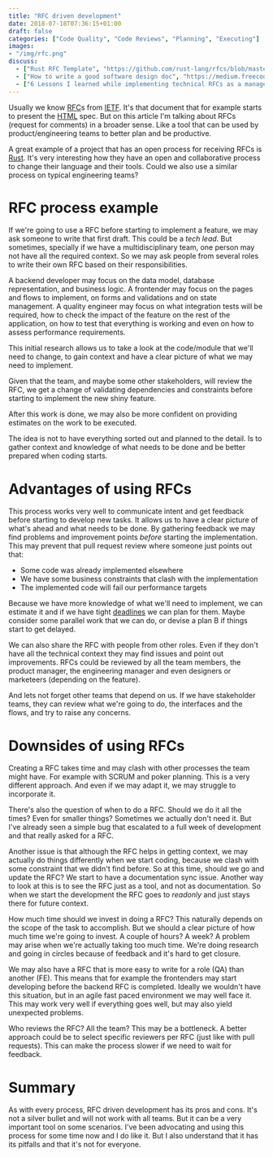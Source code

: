 ```yaml
---
title: "RFC driven development"
date: 2018-07-18T07:36:15+01:00
draft: false
categories: ["Code Quality", "Code Reviews", "Planning", "Executing"]
images:
- "/img/rfc.png"
discuss:
  - ["Rust RFC Template", "https://github.com/rust-lang/rfcs/blob/master/0000-template.md"]
  - ["How to write a good software design doc", "https://medium.freecodecamp.org/how-to-write-a-good-software-design-document-66fcf019569c"]
  - ["6 Lessons I learned while implementing technical RFCs as a management tool", "https://buriti.ca/6-lessons-i-learned-while-implementing-technical-rfcs-as-a-management-tool-34687dbf46cb"]
---
```



Usually we know [RFC](https://en.wikipedia.org/wiki/Request_for_Comments)s from
[IETF](https://en.wikipedia.org/wiki/Internet_Engineering_Task_Force). It's
that document that for example starts to present the [HTML](https://tools.ietf.org/html/rfc2616)
spec. But on this article I'm talking about RFCs (request for comments) in a
broader sense. Like a tool
that can be used by product/engineering teams to better plan and be productive.

<!--more-->

A great example of a project that has an open process for receiving RFCs is
[Rust](http://rust-lang.github.io/rfcs/). It's very interesting how they have
an open and collaborative process to change their language and their tools. Could
we also use a similar process on typical engineering teams?

# RFC process example

If we're going to use a RFC before starting to implement a feature, we may
ask someone to write that first draft. This could be a _tech lead_. But sometimes,
specially if we have a multidisciplinary team, one person may not have all
the required context. So we may ask people from several roles to write their
own RFC based on their responsibilities.

A backend developer may focus on the data model, database representation,
and business logic. A frontender may focus on the pages and flows to implement,
on forms and validations and on state management. A quality engineer may focus
on what integration tests will be required, how to check the impact of the feature
on the rest of the application, on how to test that everything
is working and even on how to assess performance requirements.

This initial research allows us to take a look at the code/module that we'll need
to change, to gain context and have a clear picture of what we may need
to implement.

Given that the team, and maybe some other stakeholders, will review the RFC, we
get a change of validating dependencies and constraints before starting to
implement the new shiny feature.

After this work is done, we may also be more confident on providing estimates
on the work to be executed.

The idea is not to have everything sorted out and planned to the detail. Is to
gather context and knowledge of what needs to be done and be better prepared
when coding starts.

# Advantages of using RFCs

This process works very well to communicate intent and get feedback before
starting to develop new tasks. It allows us to have a clear picture of what's
ahead and what needs to be done. By gathering feedback we may find problems and improvement
points _before_ starting the implementation. This may prevent that pull request
review where someone just points out that:

* Some code was already implemented elsewhere
* We have some business constraints that clash with the implementation
* The implemented code will fail our performance targets

Because we have more knowledge of what we'll need to implement, we can estimate
it and if we have tight [deadlines](/post/dealing-with-deadlines/) we can
plan for them. Maybe consider some parallel work that we can do, or devise
a plan B if things start to get delayed.

We can also share the RFC with people from other roles. Even if they don't have
all the technical context they may find issues and point out improvements. RFCs
could be reviewed by all the team members, the product manager, the engineering
manager and even designers or marketeers (depending on the feature).

And lets not forget other teams that depend on us. If we have stakeholder teams,
they can review what we're going to do, the interfaces and the flows, and try
to raise any concerns.

# Downsides of using RFCs

Creating a RFC takes time and may clash with other processes the team might
have. For example with SCRUM and poker planning. This is a very different
approach. And even if we may adapt it, we may struggle to incorporate it.

There's also the question of when to do a RFC. Should we do it all the times?
Even for smaller things? Sometimes we actually don't need it. But I've already
seen a simple bug that escalated to a full week of development and that really
asked for a RFC.

Another issue is that although the RFC helps in getting context, we may actually
do things differently when we start coding, because we clash with some constraint
that we didn't find before. So at this time, should we go and update the RFC?
We start to have a documentation sync issue. Another way to look at this is
to see the RFC just as a tool, and not as documentation. So when we start the
development the RFC goes to _readonly_ and just stays there for future context.

How much time should we invest in doing a RFC? This naturally depends on the
scope of the task to accomplish. But we should a clear picture of how much
time we're going to invest. A couple of hours? A week? A problem may arise
when we're actually taking too much time. We're doing research and going in circles
because of feedback and it's hard to get closure.

We may also have a RFC that is more easy to write for a role (QA) than another (FE).
This means that for example the frontenders may start developing before the
backend RFC is completed. Ideally we wouldn't have this situation, but in an agile
fast paced environment we may well face it. This may work very well if everything
goes well, but may also yield unexpected problems.

Who reviews the RFC? All the team? This may be a bottleneck. A better approach 
could be to select specific reviewers per RFC (just like with pull requests). This
can make the process slower if we need to wait for feedback.

# Summary

As with every process, RFC driven development has its pros and cons. It's not
a silver bullet and will not work with all teams. But it can be a very important
tool on some scenarios. I've been advocating and using this process for some
time now and I do like it. But I also understand that it has its pitfalls and that
it's not for everyone.
